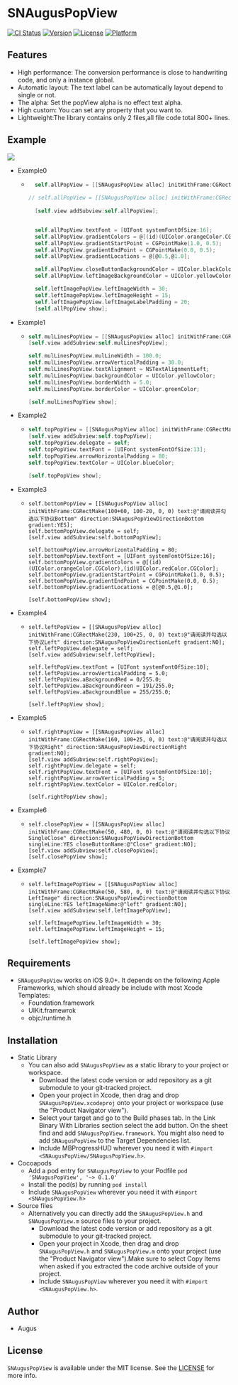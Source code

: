 # SNAugusPopView

[![CI Status](https://img.shields.io/travis/venn0126/SNAugusPopView.svg?style=flat)](https://travis-ci.org/venn0126/SNAugusPopView)
[![Version](https://img.shields.io/cocoapods/v/SNAugusPopView.svg?style=flat)](https://cocoapods.org/pods/SNAugusPopView)
[![License](https://img.shields.io/cocoapods/l/SNAugusPopView.svg?style=flat)](https://cocoapods.org/pods/SNAugusPopView)
[![Platform](https://img.shields.io/cocoapods/p/SNAugusPopView.svg?style=flat)](https://cocoapods.org/pods/SNAugusPopView)

## Features

* High performance: The conversion performance is close to handwriting code, and only a instance global.
* Automatic layout: The text label can be automatically layout depend to single or not.
* The alpha: Set the popView alpha is no effect text alpha.
* High custom: You can set any property that you want to.
* Lightweight:The library contains only 2 files,all file code total 800+ lines.

## Example

![](https://github.com/venn0126/iOS-Study/blob/master/Resource/SNAugusPopViewExample.gif?raw=true)

* Example0

  * ```objective-c
      self.allPopView = [[SNAugusPopView alloc] initWithFrame:CGRectMake(50, 700, 0, 0) text:@"请阅读并勾选以下协议勾选以下协议All" direction:SNAugusPopViewDirectionBottom singleLine:YES closeButtonName:@"close" leftImageName:@"left" gradient:YES];
                    
    // self.allPopView = [[SNAugusPopView alloc] initWithFrame:CGRectMake(50, 750, 0, 0) text:@"请阅读并勾选以下协议勾选以下协议发发现新的炼金珠女呗冲啊擦法All" direction:SNAugusPopViewDirectionBottom singleLine:NO closeButtonName:@"close" leftImageName:@"left" gradient:YES];
                    
      [self.view addSubview:self.allPopView];
    
    
      self.allPopView.textFont = [UIFont systemFontOfSize:16];
      self.allPopView.gradientColors = @[(id)(UIColor.orangeColor.CGColor),(id)UIColor.redColor.CGColor];
      self.allPopView.gradientStartPoint = CGPointMake(1.0, 0.5);
      self.allPopView.gradientEndPoint = CGPointMake(0.0, 0.5);
      self.allPopView.gradientLocations = @[@0.5,@1.0];
    
      self.allPopView.closeButtonBackgroundColor = UIColor.blackColor;
      self.allPopView.leftImageBackgroundColor = UIColor.yellowColor;
    
      self.leftImagePopView.leftImageWidth = 30;
      self.leftImagePopView.leftImageHeight = 15;
      self.leftImagePopView.leftImageLabelPadding = 20;
      [self.allPopView show];
    ```

* Example1

  * ```objective-c
    self.mulLinesPopView = [[SNAugusPopView alloc] initWithFrame:CGRectMake(30, 250, 0, 0) text:@"袅袅炊烟，小小村落，路上一道辙，你用你那母亲的脉搏和我诉说，我的祖国和我像海和浪花一朵MulLines" direction:SNAugusPopViewDirectionBottom singleLine:NO gradient:NO];
    [self.view addSubview:self.mulLinesPopView];
    
    self.mulLinesPopView.mulLineWidth = 100.0;
    self.mulLinesPopView.arrowVerticalPadding = 30.0;
    self.mulLinesPopView.textAlignment = NSTextAlignmentLeft;
    self.mulLinesPopView.backgroundColor = UIColor.yellowColor;
    self.mulLinesPopView.borderWidth = 5.0;
    self.mulLinesPopView.borderColor = UIColor.greenColor;
    
    [self.mulLinesPopView show];
    ```

* Example2

  * ```objective-c
    self.topPopView = [[SNAugusPopView alloc] initWithFrame:CGRectMake(160, self.testView.frame.origin.y + 60, 0, 0) text:@"请阅读并勾选以下协议Top" direction:SNAugusPopViewDirectionTop gradient:NO];
    [self.view addSubview:self.topPopView];
    self.topPopView.delegate = self;
    self.topPopView.textFont = [UIFont systemFontOfSize:13];
    self.topPopView.arrowHorizontalPadding = 80;
    self.topPopView.textColor = UIColor.blueColor;
    
    [self.topPopView show];
    ```

* Example3

  * ```objc
    self.bottomPopView = [[SNAugusPopView alloc] initWithFrame:CGRectMake(100+60, 100-20, 0, 0) text:@"请阅读并勾选以下协议Bottom" direction:SNAugusPopViewDirectionBottom gradient:YES];
    self.bottomPopView.delegate = self;
    [self.view addSubview:self.bottomPopView];
    
    self.bottomPopView.arrowHorizontalPadding = 80;
    self.bottomPopView.textFont = [UIFont systemFontOfSize:16];
    self.bottomPopView.gradientColors = @[(id)(UIColor.orangeColor.CGColor),(id)UIColor.redColor.CGColor];
    self.bottomPopView.gradientStartPoint = CGPointMake(1.0, 0.5);
    self.bottomPopView.gradientEndPoint = CGPointMake(0.0, 0.5);
    self.bottomPopView.gradientLocations = @[@0.5,@1.0];
    
    [self.bottomPopView show];
    ```

* Example4

  * ```objc
    self.leftPopView = [[SNAugusPopView alloc] initWithFrame:CGRectMake(230, 100+25, 0, 0) text:@"请阅读并勾选以下协议Left" direction:SNAugusPopViewDirectionLeft gradient:NO];
    self.leftPopView.delegate = self;
    [self.view addSubview:self.leftPopView];
    
    self.leftPopView.textFont = [UIFont systemFontOfSize:10];
    self.leftPopView.arrowVerticalPadding = 5.0;
    self.leftPopView.aBackgroundRed = 0/255.0;
    self.leftPopView.aBackgroundGreen = 191/255.0;
    self.leftPopView.aBackgroundBlue = 255/255.0;
    
    [self.leftPopView show];
    ```

* Example5

  * ```
    self.rightPopView = [[SNAugusPopView alloc] initWithFrame:CGRectMake(160, 100+25, 0, 0) text:@"请阅读并勾选以下协议Right" direction:SNAugusPopViewDirectionRight gradient:NO];
    [self.view addSubview:self.rightPopView];
    self.rightPopView.delegate = self;
    self.rightPopView.textFont = [UIFont systemFontOfSize:10];
    self.rightPopView.arrowVerticalPadding = 5;
    self.rightPopView.textColor = UIColor.redColor;
    
    [self.rightPopView show];
    ```

* Example6

  * ```objc
    self.closePopView = [[SNAugusPopView alloc] initWithFrame:CGRectMake(50, 480, 0, 0) text:@"请阅读并勾选以下协议SingleClose" direction:SNAugusPopViewDirectionBottom singleLine:YES closeButtonName:@"Close" gradient:NO];
    [self.view addSubview:self.closePopView];
    [self.closePopView show];
    ```

* Example7

  * ```objc
    self.leftImagePopView = [[SNAugusPopView alloc] initWithFrame:CGRectMake(50, 580, 0, 0) text:@"请阅读并勾选以下协议LeftImage" direction:SNAugusPopViewDirectionBottom singleLine:YES leftImageName:@"left" gradient:NO];
    [self.view addSubview:self.leftImagePopView];
    
    self.leftImagePopView.leftImageWidth = 30;
    self.leftImagePopView.leftImageHeight = 15;
    
    [self.leftImagePopView show];
    ```

## Requirements

* `SNAugusPopView` works on iOS 9.0+. It depends on the following Apple Frameworks, which should already be include with most Xcode Templates:
  * Foundation.framework
  * UIKit.framewrok
  * objc/runtime.h

## Installation

* Static Library
  * You can also add `SNAugusPopView` as a static library to your project or workspace.
    * Download the latest code version or add repository as a git submodule to your git-tracked project.
    * Open your project in Xcode, then drag and drop `SNAugusPopView.xcodeproj` onto your project or workspace (use the "Product Navigator view").
    * Select your target and go to the Build phases tab. In the Link Binary With Libraries section select the add button. On the sheet find and add `SNAugusPopView.framework`. You might also need to add `SNAugusPopView` to the Target Dependencies list.
    * Include MBProgressHUD wherever you need it with `#import <SNAugusPopView/SNAugusPopView.h>`.
* Cocoapods
  * Add a pod entry for `SNAugusPopView` to your Podfile `pod 'SNAugusPopView', '~> 0.1.0'`
  * Install the pod(s) by running `pod install`
  * Include `SNAugusPopView` wherever you need it with `#import <SNAugusPopView.h>`
* Source files
  * Alternatively you can directly add the `SNAugusPopView.h` and `SNAugusPopView.m` source files to your project.
    * Download the latest code version or add repository as a git submodule to your git-tracked project.
    *  Open your project in Xcode, then drag and drop `SNAugusPopView.h` and `SNAugusPopView.m` onto your project (use the "Product Navigator view").Make sure to select Copy Items when asked if you extracted the code archive outside of your project.
    * Include `SNAugusPopView` wherever you need it with `#import <SNAugusPopView.h>`.

## Author

* Augus

## License

`SNAugusPopView` is available under the MIT license. See the [LICENSE](https://github.com/venn0126/SNAugusPopView/blob/main/LICENSE) for more info.
